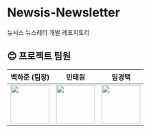 # Newsis-Newsletter
뉴시스 뉴스레터 개발 레포지토리

## 😊 프로젝트 팀원
| 백하준 (팀장) | 민태원 | 임경택 | 
|:---:| :---: | :---: |
|<a href="https://github.com/KIMGEEK"><img src="https://avatars.githubusercontent.com/u/67546862?v=4" width="90px" height="90px"/></a> | <a href="https://github.com/TaeWonM"><img src="https://avatars.githubusercontent.com/u/129059512?v=4" width="90px" height="90px"/></a>|<a href="https://github.com/KyeongTaek"><img src="https://avatars.githubusercontent.com/u/85470519?v=4" width="90px" height="90px"/></a> |
